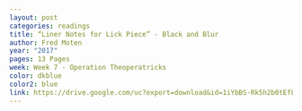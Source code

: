 ```yaml
---
layout: post
categories: readings
title: “Liner Notes for Lick Piece” - Black and Blur
author: Fred Moten
year: "2017"
pages: 13 Pages
week: Week 7 - Operation Theoperatricks
color: dkblue
color2: blue
link: https://drive.google.com/uc?export=download&id=1iYbBS-Rk5h2b0tEfLteJfIOjk3xNg8lL
---
```

